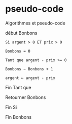 # pseudo-code
Algorithmes et pseudo-code

début Bonbons 

    Si argent > 0 ET prix > 0
  
    Bonbons = 0
  
    Tant que argent - prix >= 0
  
    Bonbons ← Bonbons + 1 
  
    argent ← argent - prix
  
  Fin Tant que 
  
  Retourner Bonbons
  
  Fin Si
  
  Fin Bonbons
